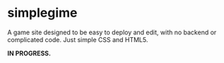 # simplegime

A game site designed to be easy to deploy and edit, with no backend or complicated code. Just simple CSS and HTML5.

**IN PROGRESS.**

